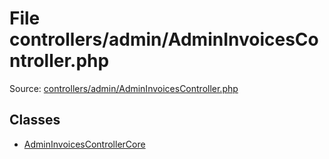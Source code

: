 File controllers/admin/AdminInvoicesController.php
=========

Source: [controllers/admin/AdminInvoicesController.php](https://github.com/PrestaShop/PrestaShop/blob/1.6.0.11/controllers/admin/AdminInvoicesController.php)


Classes
-------

* [AdminInvoicesControllerCore](class.AdminInvoicesControllerCore.md)

